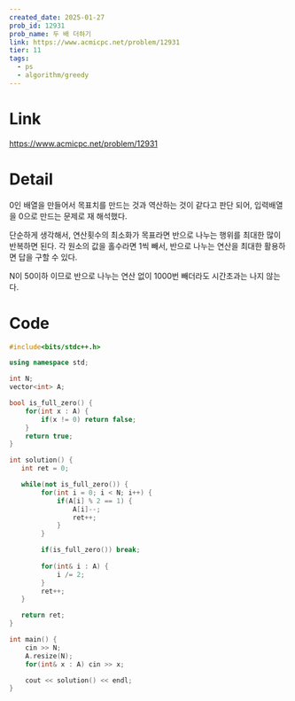 ```yaml
---
created_date: 2025-01-27
prob_id: 12931
prob_name: 두 배 더하기
link: https://www.acmicpc.net/problem/12931
tier: 11
tags:
  - ps
  - algorithm/greedy
---
```

# Link
https://www.acmicpc.net/problem/12931

# Detail

0인 배열을 만들어서 목표치를 만드는 것과 역산하는 것이 같다고 판단 되어, 입력배열을 0으로 만드는 문제로 재 해석했다. 

단순하게 생각해서, 연산횟수의 최소화가 목표라면 반으로 나누는 행위를 최대한 많이 반복하면 된다.
각 원소의 값을 홀수라면 1씩 빼서, 반으로 나누는 연산을 최대한 활용하면 답을 구할 수 있다.

N이 50이하 이므로 반으로 나누는 연산 없이 1000번 빼더라도 시간초과는 나지 않는다.

# Code
```cpp
#include<bits/stdc++.h>

using namespace std;

int N;
vector<int> A;

bool is_full_zero() {
    for(int x : A) {
        if(x != 0) return false;
    }
    return true;
}

int solution() {
   int ret = 0;

   while(not is_full_zero()) {
        for(int i = 0; i < N; i++) {
            if(A[i] % 2 == 1) {
                A[i]--;
                ret++;
            }    
        }

        if(is_full_zero()) break;
        
        for(int& i : A) {
            i /= 2;
        }
        ret++;
   } 

   return ret;
}

int main() {
    cin >> N;
    A.resize(N);
    for(int& x : A) cin >> x;

    cout << solution() << endl;
}
```